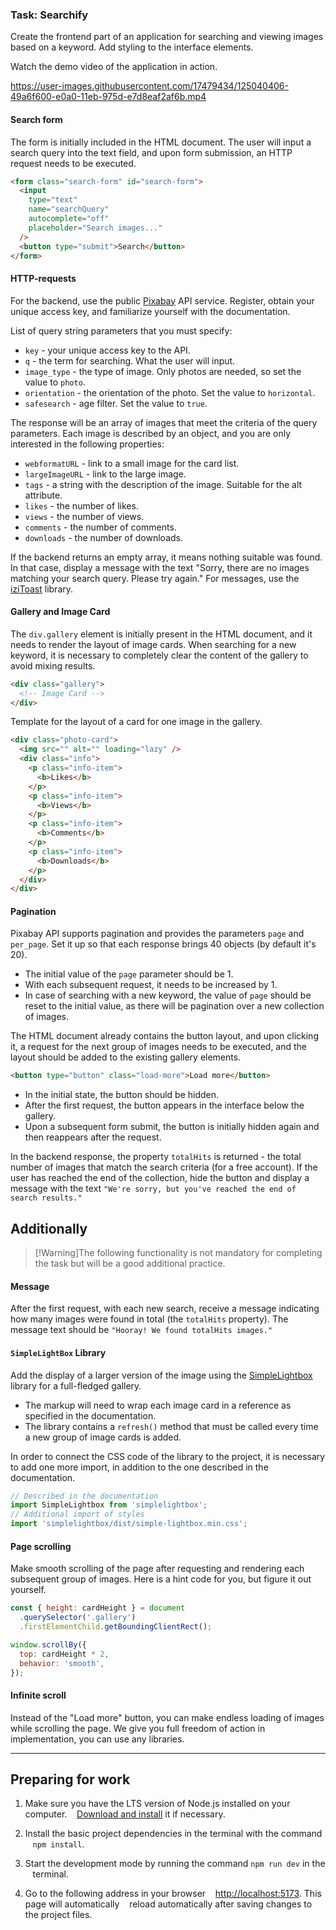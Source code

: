 ### Task: Searchify

Create the frontend part of an application for searching and viewing images
based on a keyword. Add styling to the interface elements.

Watch the demo video of the application in action.

https://user-images.githubusercontent.com/17479434/125040406-49a6f600-e0a0-11eb-975d-e7d8eaf2af6b.mp4

#### Search form

The form is initially included in the HTML document. The user will input a
search query into the text field, and upon form submission, an HTTP request
needs to be executed.

```html
<form class="search-form" id="search-form">
  <input
    type="text"
    name="searchQuery"
    autocomplete="off"
    placeholder="Search images..."
  />
  <button type="submit">Search</button>
</form>
```

#### HTTP-requests

For the backend, use the public [Pixabay](https://pixabay.com/api/docs/) API
service. Register, obtain your unique access key, and familiarize yourself with
the documentation.

List of query string parameters that you must specify:

- `key` - your unique access key to the API.
- `q` - the term for searching. What the user will input.
- `image_type` - the type of image. Only photos are needed, so set the value to
  `photo`.
- `orientation` - the orientation of the photo. Set the value to `horizontal`.
- `safesearch` - age filter. Set the value to `true`.

The response will be an array of images that meet the criteria of the query
parameters. Each image is described by an object, and you are only interested in
the following properties:

- `webformatURL` - link to a small image for the card list.
- `largeImageURL` - link to the large image.
- `tags` - a string with the description of the image. Suitable for the alt
  attribute.
- `likes` - the number of likes.
- `views` - the number of views.
- `comments` - the number of comments.
- `downloads` - the number of downloads.

If the backend returns an empty array, it means nothing suitable was found. In
that case, display a message with the text "Sorry, there are no images matching
your search query. Please try again." For messages, use the
[iziToast](https://izitoast.marcelodolza.com/) library.

#### Gallery and Image Card

The `div.gallery` element is initially present in the HTML document, and it
needs to render the layout of image cards. When searching for a new keyword, it
is necessary to completely clear the content of the gallery to avoid mixing
results.

```html
<div class="gallery">
  <!-- Image Card -->
</div>
```

Template for the layout of a card for one image in the gallery.

```html
<div class="photo-card">
  <img src="" alt="" loading="lazy" />
  <div class="info">
    <p class="info-item">
      <b>Likes</b>
    </p>
    <p class="info-item">
      <b>Views</b>
    </p>
    <p class="info-item">
      <b>Comments</b>
    </p>
    <p class="info-item">
      <b>Downloads</b>
    </p>
  </div>
</div>
```

#### Pagination

Pixabay API supports pagination and provides the parameters `page` and
`per_page`. Set it up so that each response brings 40 objects (by default it's
20).

- The initial value of the `page` parameter should be 1.
- With each subsequent request, it needs to be increased by 1.
- In case of searching with a new keyword, the value of `page` should be reset
  to the initial value, as there will be pagination over a new collection of
  images.

The HTML document already contains the button layout, and upon clicking it, a
request for the next group of images needs to be executed, and the layout should
be added to the existing gallery elements.

```html
<button type="button" class="load-more">Load more</button>
```

- In the initial state, the button should be hidden.
- After the first request, the button appears in the interface below the
  gallery.
- Upon a subsequent form submit, the button is initially hidden again and then
  reappears after the request.

In the backend response, the property `totalHits` is returned - the total number
of images that match the search criteria (for a free account). If the user has
reached the end of the collection, hide the button and display a message with
the text `"We're sorry, but you've reached the end of search results."`

## Additionally

> [!Warning]The following functionality is not mandatory for completing the task
> but will be a good additional practice.

#### Message

After the first request, with each new search, receive a message indicating how
many images were found in total (the `totalHits` property). The message text
should be `"Hooray! We found totalHits images."`

#### `SimpleLightBox` Library

Add the display of a larger version of the image using the
[SimpleLightbox](https://simplelightbox.com/) library for a full-fledged
gallery.

- The markup will need to wrap each image card in a reference as specified in
  the documentation.
- The library contains a `refresh()` method that must be called every time a new
  group of image cards is added.

In order to connect the CSS code of the library to the project, it is necessary
to add one more import, in addition to the one described in the documentation.

```js
// Described in the documentation
import SimpleLightbox from 'simplelightbox';
// Additional import of styles
import 'simplelightbox/dist/simple-lightbox.min.css';
```

#### Page scrolling

Make smooth scrolling of the page after requesting and rendering each subsequent
group of images. Here is a hint code for you, but figure it out yourself.

```js
const { height: cardHeight } = document
  .querySelector('.gallery')
  .firstElementChild.getBoundingClientRect();

window.scrollBy({
  top: cardHeight * 2,
  behavior: 'smooth',
});
```

#### Infinite scroll

Instead of the "Load more" button, you can make endless loading of images while
scrolling the page. We give you full freedom of action in implementation, you
can use any libraries.

---

## Preparing for work

1. Make sure you have the LTS version of Node.js installed on your computer.  
    [Download and install](https://nodejs.org/en/) it if necessary.

2. Install the basic project dependencies in the terminal with the command  
    `npm install`.

3. Start the development mode by running the command `npm run dev` in the  
    terminal.

4. Go to the following address in your browser  
    [http://localhost:5173](http://localhost:5173). This page will automatically
      reload automatically after saving changes to the project files.
